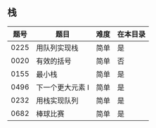 ## 栈
|题号|题目|难度|在本目录|
|----|----|----|----|
|0225|用队列实现栈|简单|是|
|0020|有效的括号|简单|否|
|0155|最小栈|简单|是|
|0496|下一个更大元素 I|简单|是|
|0232|用栈实现队列|简单|是|
|0682|棒球比赛|简单|是|